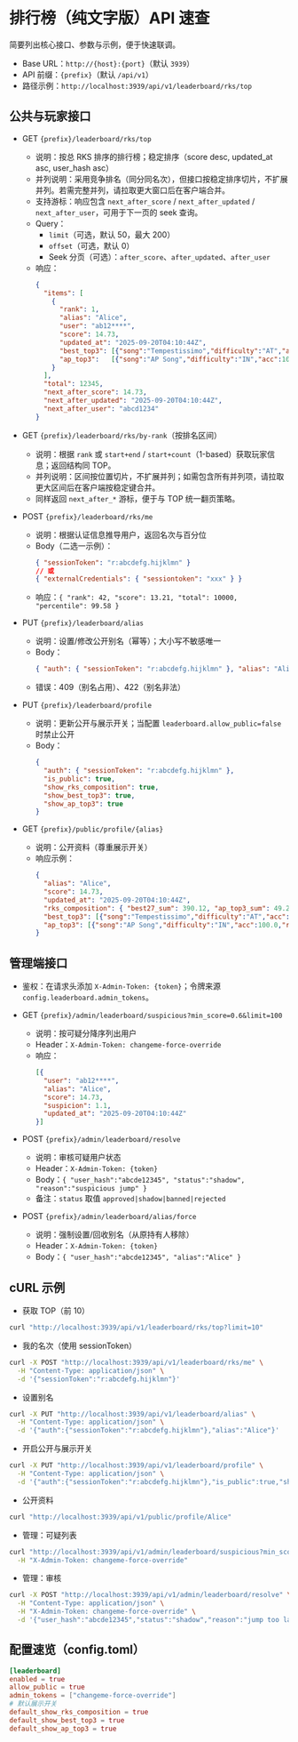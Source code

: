 ﻿# 排行榜（纯文字版）API 速查

简要列出核心接口、参数与示例，便于快速联调。

- Base URL：`http://{host}:{port}`（默认 `3939`）
- API 前缀：`{prefix}`（默认 `/api/v1`）
- 路径示例：`http://localhost:3939/api/v1/leaderboard/rks/top`

## 公共与玩家接口

- GET `{prefix}/leaderboard/rks/top`
  - 说明：按总 RKS 排序的排行榜；稳定排序（score desc, updated_at asc, user_hash asc）
  - 并列说明：采用竞争排名（同分同名次），但接口按稳定排序切片，不扩展并列。若需完整并列，请拉取更大窗口后在客户端合并。
  - 支持游标：响应包含 `next_after_score` / `next_after_updated` / `next_after_user`，可用于下一页的 seek 查询。
  - Query：
    - `limit`（可选，默认 50，最大 200）
    - `offset`（可选，默认 0）
    - Seek 分页（可选）：`after_score`、`after_updated`、`after_user`
  - 响应：
    ```json
    {
      "items": [
        {
          "rank": 1,
          "alias": "Alice",
          "user": "ab12****",
          "score": 14.73,
          "updated_at": "2025-09-20T04:10:44Z",
          "best_top3": [{"song":"Tempestissimo","difficulty":"AT","acc":99.43,"rks":15.12}],
          "ap_top3":   [{"song":"AP Song","difficulty":"IN","acc":100.0,"rks":13.45}]
        }
      ],
      "total": 12345,
      "next_after_score": 14.73,
      "next_after_updated": "2025-09-20T04:10:44Z",
      "next_after_user": "abcd1234"
    }
    ```

- GET `{prefix}/leaderboard/rks/by-rank`（按排名区间）
  - 说明：根据 `rank` 或 `start+end` / `start+count`（1-based）获取玩家信息；返回结构同 TOP。
  - 并列说明：区间按位置切片，不扩展并列；如需包含所有并列项，请拉取更大区间后在客户端按稳定键合并。
  - 同样返回 `next_after_*` 游标，便于与 TOP 统一翻页策略。

- POST `{prefix}/leaderboard/rks/me`
  - 说明：根据认证信息推导用户，返回名次与百分位
  - Body（二选一示例）：
    ```json
    { "sessionToken": "r:abcdefg.hijklmn" }
    // 或
    { "externalCredentials": { "sessiontoken": "xxx" } }
    ```
  - 响应：`{ "rank": 42, "score": 13.21, "total": 10000, "percentile": 99.58 }`

- PUT `{prefix}/leaderboard/alias`
  - 说明：设置/修改公开别名（幂等）；大小写不敏感唯一
  - Body：
    ```json
    { "auth": { "sessionToken": "r:abcdefg.hijklmn" }, "alias": "Alice" }
    ```
  - 错误：409（别名占用）、422（别名非法）

- PUT `{prefix}/leaderboard/profile`
  - 说明：更新公开与展示开关；当配置 `leaderboard.allow_public=false` 时禁止公开
  - Body：
    ```json
    {
      "auth": { "sessionToken": "r:abcdefg.hijklmn" },
      "is_public": true,
      "show_rks_composition": true,
      "show_best_top3": true,
      "show_ap_top3": true
    }
    ```

- GET `{prefix}/public/profile/{alias}`
  - 说明：公开资料（尊重展示开关）
  - 响应示例：
    ```json
    {
      "alias": "Alice",
      "score": 14.73,
      "updated_at": "2025-09-20T04:10:44Z",
      "rks_composition": { "best27_sum": 390.12, "ap_top3_sum": 49.20 },
      "best_top3": [{"song":"Tempestissimo","difficulty":"AT","acc":99.43,"rks":15.12}],
      "ap_top3": [{"song":"AP Song","difficulty":"IN","acc":100.0,"rks":13.45}]
    }
    ```

## 管理端接口

- 鉴权：在请求头添加 `X-Admin-Token: {token}`；令牌来源 `config.leaderboard.admin_tokens`。

- GET `{prefix}/admin/leaderboard/suspicious?min_score=0.6&limit=100`
  - 说明：按可疑分降序列出用户
  - Header：`X-Admin-Token: changeme-force-override`
  - 响应：
    ```json
    [{
      "user": "ab12****",
      "alias": "Alice",
      "score": 14.73,
      "suspicion": 1.1,
      "updated_at": "2025-09-20T04:10:44Z"
    }]
    ```

- POST `{prefix}/admin/leaderboard/resolve`
  - 说明：审核可疑用户状态
  - Header：`X-Admin-Token: {token}`
  - Body：`{ "user_hash":"abcde12345", "status":"shadow", "reason":"suspicious jump" }`
  - 备注：`status` 取值 `approved|shadow|banned|rejected`

- POST `{prefix}/admin/leaderboard/alias/force`
  - 说明：强制设置/回收别名（从原持有人移除）
  - Header：`X-Admin-Token: {token}`
  - Body：`{ "user_hash":"abcde12345", "alias":"Alice" }`

## cURL 示例

- 获取 TOP（前 10）
```bash
curl "http://localhost:3939/api/v1/leaderboard/rks/top?limit=10"
```

- 我的名次（使用 sessionToken）
```bash
curl -X POST "http://localhost:3939/api/v1/leaderboard/rks/me" \
  -H "Content-Type: application/json" \
  -d '{"sessionToken":"r:abcdefg.hijklmn"}'
```

- 设置别名
```bash
curl -X PUT "http://localhost:3939/api/v1/leaderboard/alias" \
  -H "Content-Type: application/json" \
  -d '{"auth":{"sessionToken":"r:abcdefg.hijklmn"},"alias":"Alice"}'
```

- 开启公开与展示开关
```bash
curl -X PUT "http://localhost:3939/api/v1/leaderboard/profile" \
  -H "Content-Type: application/json" \
  -d '{"auth":{"sessionToken":"r:abcdefg.hijklmn"},"is_public":true,"show_rks_composition":true,"show_best_top3":true,"show_ap_top3":true}'
```

- 公开资料
```bash
curl "http://localhost:3939/api/v1/public/profile/Alice"
```

- 管理：可疑列表
```bash
curl "http://localhost:3939/api/v1/admin/leaderboard/suspicious?min_score=0.8&limit=20" \
  -H "X-Admin-Token: changeme-force-override"
```

- 管理：审核
```bash
curl -X POST "http://localhost:3939/api/v1/admin/leaderboard/resolve" \
  -H "Content-Type: application/json" \
  -H "X-Admin-Token: changeme-force-override" \
  -d '{"user_hash":"abcde12345","status":"shadow","reason":"jump too large"}'
```

## 配置速览（config.toml）
```toml
[leaderboard]
enabled = true
allow_public = true
admin_tokens = ["changeme-force-override"]
# 默认展示开关
default_show_rks_composition = true
default_show_best_top3 = true
default_show_ap_top3 = true
```
